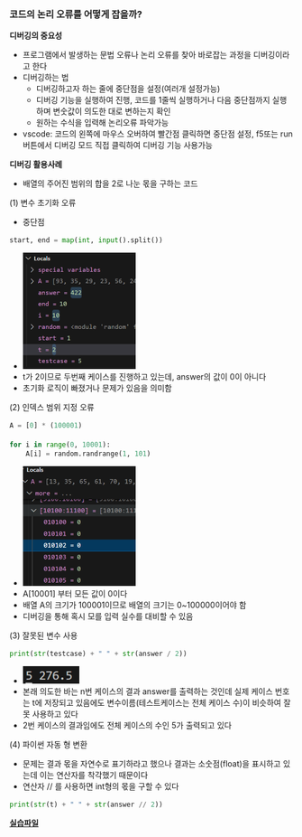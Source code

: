 ### 코드의 논리 오류를 어떻게 잡을까?

**디버깅의 중요성**

- 프로그램에서 발생하는 문법 오류나 논리 오류를 찾아 바로잡는 과정을 디버깅이라고 한다
- 디버깅하는 법
  - 디버깅하고자 하는 줄에 중단점을 설정(여러개 설정가능)
  - 디버깅 기능을 실행하여 진행, 코드를 1줄씩 실행하거나 다음 중단점까지 실행하며 변숫값이 의도한 대로 변하는지 확인
  - 원하는 수식을 입력해 논리오류 파악가능
- vscode: 코드의 왼쪽에 마우스 오버하여 빨간점 클릭하면 중단점 설정, f5또는 run버튼에서 디버깅 모드 직접 클릭하여 디버깅 기능 사용가능

**디버깅 활용사례**

- 배열의 주어진 범위의 합을 2로 나눈 몫을 구하는 코드

(1) 변수 초기화 오류

- 중단점

```python
start, end = map(int, input().split())
```

- <img src="02_img/image.png" width="200">
- t가 2이므로 두번째 케이스를 진행하고 있는데, answer의 값이 0이 아니다
- 초기화 로직이 빠졌거나 문제가 있음을 의미함

(2) 인덱스 범위 지정 오류

```python
A = [0] * (100001)

for i in range(0, 10001):
    A[i] = random.randrange(1, 101)
```

- <img src="02_img/image1.png" width="200">
- A[10001] 부터 모든 값이 0이다
- 배열 A의 크기가 100001이므로 배열의 크기는 0~100000이어야 함
- 디버깅을 통해 혹시 모를 입력 실수를 대비할 수 있음

(3) 잘못된 변수 사용

```python
print(str(testcase) + " " + str(answer / 2))
```

- <img src="02_img/image2.png" width="100">
- 본래 의도한 바는 n번 케이스의 결과 answer를 출력하는 것인데 실제 케이스 번호는 t에 저장되고 있음에도 변수이름(테스트케이스는 전체 케이스 수)이 비슷하여 잘못 사용하고 있다
- 2번 케이스의 결과임에도 전체 케이스의 수인 5가 출력되고 있다

(4) 파이썬 자동 형 변환

- 문제는 결과 몫을 자연수로 표기하라고 했으나 결과는 소숫점(float)을 표시하고 있는데 이는 연산자를 착각했기 때문이다
- 연산자 // 를 사용하면 int형의 몫을 구할 수 있다

```python
print(str(t) + " " + str(answer // 2))
```

**[실습파일](chap02.py)**
